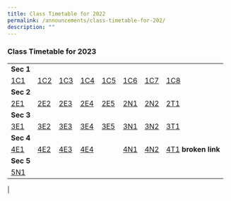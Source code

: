 ```yaml
---
title: Class Timetable for 2022
permalink: /announcements/class-timetable-for-202/
description: ""
---
```

### **Class Timetable for 2023**

| | | | | | | | | 
|---|---|---|---|---|---|---|---|
| **Sec 1** |  |  |  |  |  |  |  |
| [1C1](/files/1E1.pdf) | [1C2](/files/1E2.pdf) | [1C3](/files/1E3.pdf) | [1C4](/files/1E4.pdf) | [1C5](/files/1E5.pdf) | [1C6](/files/1N1.pdf) | [1C7](/files/1N2.pdf) | [1C8](/files/1T1.pdf) |
| **Sec 2** |  |  |  |  |  |  |  |
| [2E1](/files/2E1.pdf) | [2E2](/files/2E2.pdf) | [2E3](/files/2E3.pdf) | [2E4](/files/2E4.pdf) | [2E5](/files/2E5.pdf) | [2N1](/files/2N1.pdf) | [2N2](/files/2N2.pdf) | [2T1](/files/2T1.pdf) |
| **Sec 3** |  |  |  |  |  |  |  |
| [3E1](/files/3E1.pdf) | [3E2](/files/3E2.pdf) | [3E3](/files/3E3.pdf) | [3E4](/files/3E4.pdf) | [3E5](/files/3E5.pdf) | [3N1](/files/3N1.pdf) | [3N2](/files/3N2.pdf) | [3T1](/files/3T1.pdf) |
| **Sec 4** |  |  |  |  |  |  |  |
| [4E1](/files/4E1.pdf) | [4E2](/files/4E2.pdf) | [4E3](/files/4E3.pdf) | [4E4](/files/4E4.pdf) | | [4N1](/files/4N1.pdf) | [4N2](/files/4N2.pdf) | [4T1](https://www.zhonghuasec.moe.edu.sg/qql/slot/u706/Infolinks/202/4T1.pdf) **broken link** |
| **Sec 5** |  |  |  |  |  |  |  |
| [5N1](/files/5N1.pdf) |
|